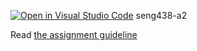 [![Open in Visual Studio Code](https://classroom.github.com/assets/open-in-vscode-718a45dd9cf7e7f842a935f5ebbe5719a5e09af4491e668f4dbf3b35d5cca122.svg)](https://classroom.github.com/online_ide?assignment_repo_id=13711357&assignment_repo_type=AssignmentRepo)
seng438-a2

Read [the assignment guideline](seng438-a2.md) 
